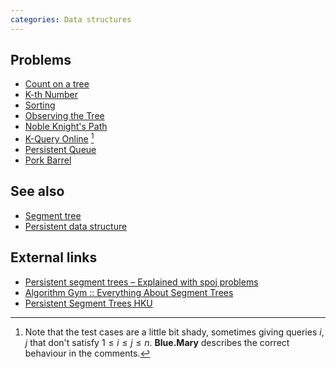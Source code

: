 ```yaml
---
categories: Data structures
---
```


## Problems
- [Count on a tree](http://www.spoj.com/problems/COT/)
- [K-th Number](http://www.spoj.com/problems/MKTHNUM/)
- [Sorting](https://www.codechef.com/problems/SORTING)
- [Observing the Tree](https://www.codechef.com/problems/QUERY)
- [Noble Knight's Path](http://codeforces.com/problemset/problem/226/E)
- [K-Query Online](http://www.spoj.com/problems/KQUERYO/) [^1]
- [Persistent Queue](http://codeforces.com/gym/100431)
- [Pork Barrel](https://open.kattis.com/problems/porkbarrel)

## See also
- [Segment tree]()
- [Persistent data structure]()

## External links
- [Persistent segment trees – Explained with spoj problems](https://blog.anudeep2011.com/persistent-segment-trees-explained-with-spoj-problems/)
- [Algorithm Gym :: Everything About Segment Trees](http://codeforces.com/blog/entry/15890)
- [Persistent Segment Trees HKU](https://i.cs.hku.hk/~provinci/training2016/notes4.pdf)

[^1]: Note that the test cases are a little bit shady, sometimes giving queries $i,j$ that don't satisfy $1\leq i\leq j\leq n$. **Blue.Mary** describes the correct behaviour in the comments.